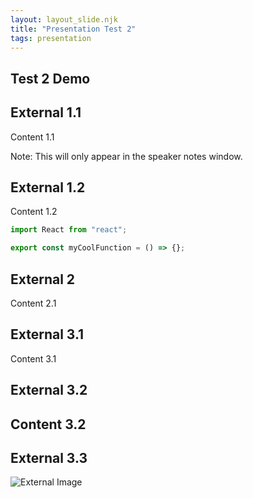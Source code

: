```yaml
---
layout: layout_slide.njk
title: "Presentation Test 2"
tags: presentation
---
```


<section>

# Test 2 Demo

## External 1.1

Content 1.1

<aside class="notes">Note: This will only appear in the speaker notes window.</aside>

</section>

<section>

## External 1.2

Content 1.2

```js
import React from "react";

export const myCoolFunction = () => {};
```

</section>
<section>

## External 2

Content 2.1

</section>
<section>

## External 3.1

Content 3.1

</section>

<section>

## External 3.2

## Content 3.2

</section>
<section>

## External 3.3

![External Image](https://s3.amazonaws.com/static.slid.es/logo/v2/slides-symbol-512x512.png)

</section>
